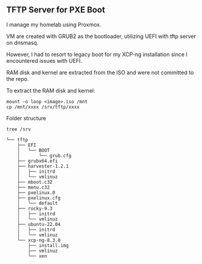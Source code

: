 ## TFTP Server for PXE Boot

I manage my homelab using Proxmox.

VM are created with GRUB2 as the bootloader, utilizing UEFI with tftp server on dnsmasq.

However, I had to resort to legacy boot for my XCP-ng installation since I encountered issues with UEFI.

RAM disk and kernel are extracted from the ISO and were not committed to the repo.

To extract the RAM disk and kernel:
```
mount -o loop <image>.iso /mnt
cp /mnt/xxxx /srv/tftp/xxxx
```

Folder structure
```
tree /srv
```

```
└── tftp
    ├── EFI
    │   └── BOOT
    │       └── grub.cfg
    ├── grubx64.efi
    ├── harvester-1.2.1
    │   ├── initrd
    │   └── vmlinuz
    ├── mboot.c32
    ├── menu.c32
    ├── pxelinux.0
    ├── pxelinux.cfg
    │   └── default
    ├── rocky-9.3
    │   ├── initrd
    │   └── vmlinuz
    ├── ubuntu-22.04
    │   ├── initrd
    │   └── vmlinuz
    └── xcp-ng-8.3.0
        ├── install.img
        ├── vmlinuz
        └── xen
```
